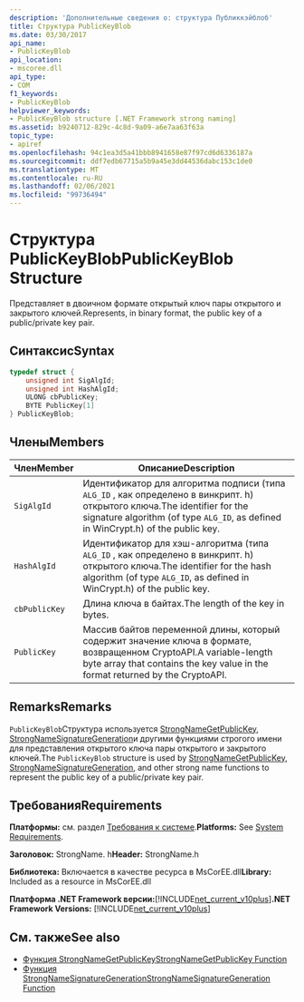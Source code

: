 ```yaml
---
description: 'Дополнительные сведения о: структура Публиккэйблоб'
title: Структура PublicKeyBlob
ms.date: 03/30/2017
api_name:
- PublicKeyBlob
api_location:
- mscoree.dll
api_type:
- COM
f1_keywords:
- PublicKeyBlob
helpviewer_keywords:
- PublicKeyBlob structure [.NET Framework strong naming]
ms.assetid: b9240712-829c-4c8d-9a09-a6e7aa63f63a
topic_type:
- apiref
ms.openlocfilehash: 94c1ea3d5a41bbb8941658e87f97cd6d6336187a
ms.sourcegitcommit: ddf7edb67715a5b9a45e3dd44536dabc153c1de0
ms.translationtype: MT
ms.contentlocale: ru-RU
ms.lasthandoff: 02/06/2021
ms.locfileid: "99736494"
---
```

# <a name="publickeyblob-structure"></a><span data-ttu-id="afcc1-103">Структура PublicKeyBlob</span><span class="sxs-lookup"><span data-stu-id="afcc1-103">PublicKeyBlob Structure</span></span>

<span data-ttu-id="afcc1-104">Представляет в двоичном формате открытый ключ пары открытого и закрытого ключей.</span><span class="sxs-lookup"><span data-stu-id="afcc1-104">Represents, in binary format, the public key of a public/private key pair.</span></span>  
  
## <a name="syntax"></a><span data-ttu-id="afcc1-105">Синтаксис</span><span class="sxs-lookup"><span data-stu-id="afcc1-105">Syntax</span></span>  
  
```cpp  
typedef struct {  
    unsigned int SigAlgId;  
    unsigned int HashAlgId;  
    ULONG cbPublicKey;  
    BYTE PublicKey[1]  
} PublicKeyBlob;
```  
  
## <a name="members"></a><span data-ttu-id="afcc1-106">Члены</span><span class="sxs-lookup"><span data-stu-id="afcc1-106">Members</span></span>  
  
|<span data-ttu-id="afcc1-107">Член</span><span class="sxs-lookup"><span data-stu-id="afcc1-107">Member</span></span>|<span data-ttu-id="afcc1-108">Описание</span><span class="sxs-lookup"><span data-stu-id="afcc1-108">Description</span></span>|  
|------------|-----------------|  
|`SigAlgId`|<span data-ttu-id="afcc1-109">Идентификатор для алгоритма подписи (типа `ALG_ID` , как определено в винкрипт. h) открытого ключа.</span><span class="sxs-lookup"><span data-stu-id="afcc1-109">The identifier for the signature algorithm (of type `ALG_ID`, as defined in WinCrypt.h) of the public key.</span></span>|  
|`HashAlgId`|<span data-ttu-id="afcc1-110">Идентификатор для хэш-алгоритма (типа `ALG_ID` , как определено в винкрипт. h) открытого ключа.</span><span class="sxs-lookup"><span data-stu-id="afcc1-110">The identifier for the hash algorithm (of type `ALG_ID`, as defined in WinCrypt.h) of the public key.</span></span>|  
|`cbPublicKey`|<span data-ttu-id="afcc1-111">Длина ключа в байтах.</span><span class="sxs-lookup"><span data-stu-id="afcc1-111">The length of the key in bytes.</span></span>|  
|`PublicKey`|<span data-ttu-id="afcc1-112">Массив байтов переменной длины, который содержит значение ключа в формате, возвращенном CryptoAPI.</span><span class="sxs-lookup"><span data-stu-id="afcc1-112">A variable-length byte array that contains the key value in the format returned by the CryptoAPI.</span></span>|  
  
## <a name="remarks"></a><span data-ttu-id="afcc1-113">Remarks</span><span class="sxs-lookup"><span data-stu-id="afcc1-113">Remarks</span></span>  

 <span data-ttu-id="afcc1-114">`PublicKeyBlob`Структура используется [StrongNameGetPublicKey](strongnamegetpublickey-function.md), [StrongNameSignatureGeneration](strongnamesignaturegeneration-function.md)и другими функциями строгого имени для представления открытого ключа пары открытого и закрытого ключей.</span><span class="sxs-lookup"><span data-stu-id="afcc1-114">The `PublicKeyBlob` structure is used by [StrongNameGetPublicKey](strongnamegetpublickey-function.md), [StrongNameSignatureGeneration](strongnamesignaturegeneration-function.md), and other strong name functions to represent the public key of a public/private key pair.</span></span>  
  
## <a name="requirements"></a><span data-ttu-id="afcc1-115">Требования</span><span class="sxs-lookup"><span data-stu-id="afcc1-115">Requirements</span></span>  

 <span data-ttu-id="afcc1-116">**Платформы:** см. раздел [Требования к системе](../../get-started/system-requirements.md).</span><span class="sxs-lookup"><span data-stu-id="afcc1-116">**Platforms:** See [System Requirements](../../get-started/system-requirements.md).</span></span>  
  
 <span data-ttu-id="afcc1-117">**Заголовок:** StrongName. h</span><span class="sxs-lookup"><span data-stu-id="afcc1-117">**Header:** StrongName.h</span></span>  
  
 <span data-ttu-id="afcc1-118">**Библиотека:** Включается в качестве ресурса в MsCorEE.dll</span><span class="sxs-lookup"><span data-stu-id="afcc1-118">**Library:** Included as a resource in MsCorEE.dll</span></span>  
  
 <span data-ttu-id="afcc1-119">**Платформа .NET Framework версии:**[!INCLUDE[net_current_v10plus](../../../../includes/net-current-v10plus-md.md)]</span><span class="sxs-lookup"><span data-stu-id="afcc1-119">**.NET Framework Versions:** [!INCLUDE[net_current_v10plus](../../../../includes/net-current-v10plus-md.md)]</span></span>  
  
## <a name="see-also"></a><span data-ttu-id="afcc1-120">См. также</span><span class="sxs-lookup"><span data-stu-id="afcc1-120">See also</span></span>

- [<span data-ttu-id="afcc1-121">Функция StrongNameGetPublicKey</span><span class="sxs-lookup"><span data-stu-id="afcc1-121">StrongNameGetPublicKey Function</span></span>](strongnamegetpublickey-function.md)
- [<span data-ttu-id="afcc1-122">Функция StrongNameSignatureGeneration</span><span class="sxs-lookup"><span data-stu-id="afcc1-122">StrongNameSignatureGeneration Function</span></span>](strongnamesignaturegeneration-function.md)
